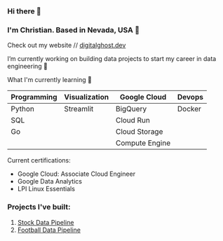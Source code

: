 ### Hi there 👋

### I'm Christian. Based in Nevada, USA 📍
Check out my website // [digitalghost.dev](https://www.digitalghost.dev)

I’m currently working on building data projects to start my career in data engineering 🔨

What I'm currently learning 🌱

| Programming | Visualization | Google Cloud   | Devops |
| ----------- | ------------- | -------------- | ------ |
| Python      | Streamlit     | BigQuery       | Docker |
| SQL         |               | Cloud Run      |        |
| Go          |               | Cloud Storage  |        |
|             |               | Compute Engine |

Current certifications:
* Google Cloud: Associate Cloud Engineer
* Google Data Analytics
* LPI Linux Essentials

### Projects I've built:
1. [Stock Data Pipeline](https://github.com/digitalghost-dev/stock-data-pipeline)
2. [Football Data Pipeline](https://github.com/digitalghost-dev/football-data-pipeline)
